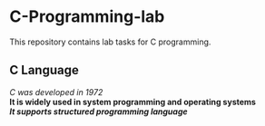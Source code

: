 # C-Programming-lab
This repository contains lab tasks for C programming.
## C Language
*C was developed in 1972*\
**It is widely used in system programming and operating systems**\
***It supports structured programming language***
